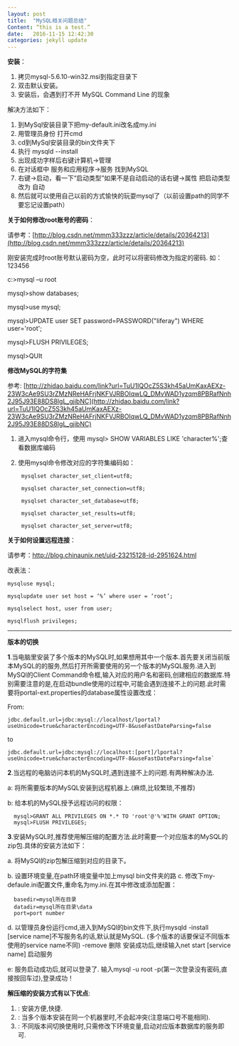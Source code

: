 ```yaml
---
layout: post
title:  "MySQL相关问题总结"
Content: “this is a test.”
date:   2016-11-15 12:42:30
categories: jekyll update
---
```

**安装**：

1. 拷贝mysql-5.6.10-win32.msi到指定目录下
2. 双击默认安装。
3. 安装后，会遇到打不开 
   MySQL Command Line
   的现象

解决方法如下：

1. 到MySql安装目录下把my-default.ini改名成my.ini
1. 用管理员身份 打开cmd
1. cd到MySql安装目录的bin文件夹下
1. 执行 mysqld --install
1. 出现成功字样后右键计算机->管理
1. 在对话框中 服务和应用程序->服务 找到MySQL
1. 右键->启动，看一下“启动类型”如果不是自动启动的话右键->属性 把启动类型改为 自动
1. 然后就可以使用自己以前的方式愉快的玩耍mysql了（以前设置path的同学不要忘记设置path）

**关于如何修改root账号的密码**：

请参考：[http://blog.csdn.net/mmm333zzz/article/details/20364213](http://blog.csdn.net/mmm333zzz/article/details/20364213)

刚安装完成时root账号默认密码为空，此时可以将密码修改为指定的密码. 如：123456

c:>mysql –u root

mysql>show databases; 

mysql>use mysql;

mysql>UPDATE user SET password=PASSWORD("liferay") WHERE user='root';

mysql>FLUSH PRIVILEGES;

mysql>QUIt

**修改MySQL的字符集**

参考: 
[http://zhidao.baidu.com/link?url=TuU1IQOcZ5S3kh45aUmKaxAEXz-23W3cAe9SU3rZMzNReHAFrjNKFVJRBOIqwLQ_DMvWAD1yzqm8PBRafNnh2J95J93E88DS8IgL_gjibNC](http://zhidao.baidu.com/link?url=TuU1IQOcZ5S3kh45aUmKaxAEXz-23W3cAe9SU3rZMzNReHAFrjNKFVJRBOIqwLQ_DMvWAD1yzqm8PBRafNnh2J95J93E88DS8IgL_gjibNC)

1. 进入mysql命令行，使用 mysql> SHOW VARIABLES LIKE 'character%';查看数据库编码
2. 使用mysql命令修改对应的字符集编码如：
   
        mysqlset character_set_client=utf8;
    
        mysqlset character_set_connection=utf8;
    
        mysqlset character_set_database=utf8;
    
        mysqlset character_set_results=utf8;
    
        mysqlset character_set_server=utf8;


**关于如何设置远程连接**：

请参考：http://blog.chinaunix.net/uid-23215128-id-2951624.html

改表法：

    mysqluse mysql;
    
    mysqlupdate user set host = ‘%’ where user = ‘root’;
    
    mysqlselect host, user from user;
    
    mysqlflush privileges;


----------

**版本的切换**


**1**.当电脑里安装了多个版本的MySQL时,如果想用其中一个版本.首先要关闭当前版本MySQL的的服务,然后打开所需要使用的另一个版本的MySQL服务.进入到MySQl的Client Command命令框,输入对应的用户名和密码,创建相应的数据库.特别需要注意的是,在启动bundle使用的过程中,可能会遇到连接不上的问题.此时需要将portal-ext.properties的database属性设置改成：

From:

   

    jdbc.default.url=jdbc:mysql://localhost/lportal?useUnicode=true&characterEncoding=UTF-8&useFastDateParsing=false
   
to

   
    jdbc.default.url=jdbc:mysql://localhost:[port]/lportal?useUnicode=true&characterEncoding=UTF-8&useFastDateParsing=false`





**2**.当远程的电脑访问本机的MySQL时,遇到连接不上的问题.有两种解决办法.

a: 将所需要版本的MySQL安装到远程机器上.(麻烦,比较繁琐,不推荐)

b: 给本机的MySQL授予远程访问的权限：

      mysql>GRANT ALL PRIVILEGES ON *.* TO 'root'@'%'WITH GRANT OPTION;
      mysql>FLUSH PRIVILEGES;

**3**.安装MySQL时,推荐使用解压缩的配置方法.此时需要一个对应版本的MySQL的zip包.具体的安装方法如下：

a. 将MySQl的zip包解压缩到对应的目录下。

b. 设置环境变量,在path环境变量中加上mysql bin文件夹的路
c. 修改下my-defaule.ini配置文件,重命名为my.ini.在其中修改或添加配置：
  
      basedir=mysql所在目录 
      datadir=mysql所在目录\data
      port=port number

d. 以管理员身份运行cmd,进入到MySQl的bin文件下,执行mysqld -install [service name]不写服务名的话,默认就是MySQL. (多个版本的话要保证不同版本使用的service name不同)
                                                            -remove 删除
      安装成功后,继续输入net start [service name] 启动服务

e: 服务启动成功后,就可以登录了.
      输入mysql -u root -p(第一次登录没有密码,直接按回车过),登录成功！


**解压缩的安装方式有以下优点**:

1. : 安装方便,快捷.
1. : 当多个版本安装在同一个机器里时,不会起冲突(注意端口号不能相同).
1. : 不同版本间切换使用时,只需修改下环境变量,启动对应版本数据库的服务即可.